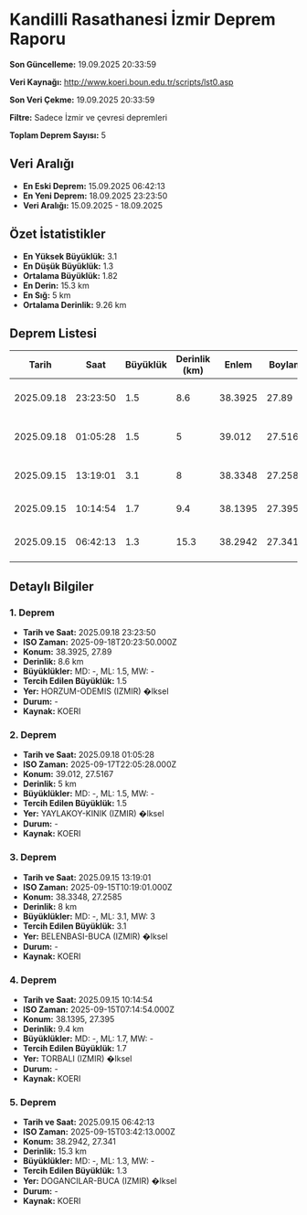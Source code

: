 # Kandilli Rasathanesi İzmir Deprem Raporu

**Son Güncelleme:** 19.09.2025 20:33:59

**Veri Kaynağı:** http://www.koeri.boun.edu.tr/scripts/lst0.asp

**Son Veri Çekme:** 19.09.2025 20:33:59

**Filtre:** Sadece İzmir ve çevresi depremleri

**Toplam Deprem Sayısı:** 5

## Veri Aralığı

- **En Eski Deprem:** 15.09.2025 06:42:13
- **En Yeni Deprem:** 18.09.2025 23:23:50
- **Veri Aralığı:** 15.09.2025 - 18.09.2025

## Özet İstatistikler

- **En Yüksek Büyüklük:** 3.1
- **En Düşük Büyüklük:** 1.3
- **Ortalama Büyüklük:** 1.82
- **En Derin:** 15.3 km
- **En Sığ:** 5 km
- **Ortalama Derinlik:** 9.26 km

## Deprem Listesi

| Tarih | Saat | Büyüklük | Derinlik (km) | Enlem | Boylam | Konum | Durum |
|-------|------|----------|---------------|-------|--------|-------|-------|
| 2025.09.18 | 23:23:50 | 1.5 | 8.6 | 38.3925 | 27.89 | HORZUM-ODEMIS (IZMIR) �lksel | - |
| 2025.09.18 | 01:05:28 | 1.5 | 5 | 39.012 | 27.5167 | YAYLAKOY-KINIK (IZMIR) �lksel | - |
| 2025.09.15 | 13:19:01 | 3.1 | 8 | 38.3348 | 27.2585 | BELENBASI-BUCA (IZMIR) �lksel | - |
| 2025.09.15 | 10:14:54 | 1.7 | 9.4 | 38.1395 | 27.395 | TORBALI (IZMIR) �lksel | - |
| 2025.09.15 | 06:42:13 | 1.3 | 15.3 | 38.2942 | 27.341 | DOGANCILAR-BUCA (IZMIR) �lksel | - |

## Detaylı Bilgiler

### 1. Deprem

- **Tarih ve Saat:** 2025.09.18 23:23:50
- **ISO Zaman:** 2025-09-18T20:23:50.000Z
- **Konum:** 38.3925, 27.89
- **Derinlik:** 8.6 km
- **Büyüklükler:** MD: -, ML: 1.5, MW: -
- **Tercih Edilen Büyüklük:** 1.5
- **Yer:** HORZUM-ODEMIS (IZMIR) �lksel
- **Durum:** -
- **Kaynak:** KOERI

### 2. Deprem

- **Tarih ve Saat:** 2025.09.18 01:05:28
- **ISO Zaman:** 2025-09-17T22:05:28.000Z
- **Konum:** 39.012, 27.5167
- **Derinlik:** 5 km
- **Büyüklükler:** MD: -, ML: 1.5, MW: -
- **Tercih Edilen Büyüklük:** 1.5
- **Yer:** YAYLAKOY-KINIK (IZMIR) �lksel
- **Durum:** -
- **Kaynak:** KOERI

### 3. Deprem

- **Tarih ve Saat:** 2025.09.15 13:19:01
- **ISO Zaman:** 2025-09-15T10:19:01.000Z
- **Konum:** 38.3348, 27.2585
- **Derinlik:** 8 km
- **Büyüklükler:** MD: -, ML: 3.1, MW: 3
- **Tercih Edilen Büyüklük:** 3.1
- **Yer:** BELENBASI-BUCA (IZMIR) �lksel
- **Durum:** -
- **Kaynak:** KOERI

### 4. Deprem

- **Tarih ve Saat:** 2025.09.15 10:14:54
- **ISO Zaman:** 2025-09-15T07:14:54.000Z
- **Konum:** 38.1395, 27.395
- **Derinlik:** 9.4 km
- **Büyüklükler:** MD: -, ML: 1.7, MW: -
- **Tercih Edilen Büyüklük:** 1.7
- **Yer:** TORBALI (IZMIR) �lksel
- **Durum:** -
- **Kaynak:** KOERI

### 5. Deprem

- **Tarih ve Saat:** 2025.09.15 06:42:13
- **ISO Zaman:** 2025-09-15T03:42:13.000Z
- **Konum:** 38.2942, 27.341
- **Derinlik:** 15.3 km
- **Büyüklükler:** MD: -, ML: 1.3, MW: -
- **Tercih Edilen Büyüklük:** 1.3
- **Yer:** DOGANCILAR-BUCA (IZMIR) �lksel
- **Durum:** -
- **Kaynak:** KOERI

